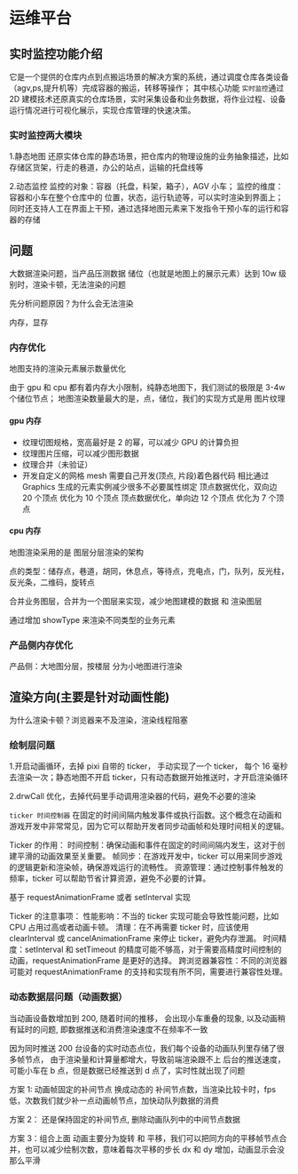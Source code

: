 # 运维平台

## 实时监控功能介绍

它是一个提供的仓库内点到点搬运场景的解决方案的系统，通过调度仓库各类设备（agv,ps,提升机等）完成容器的搬运，转移等操作；
其中核心功能 `实时监控`通过 2D 建模技术还原真实的仓库场景，实时采集设备和业务数据，将作业过程、设备运行情况进行可视化展示，实现仓库管理的快速决策。

### 实时监控两大模块

1.静态地图
还原实体仓库的静态场景，把仓库内的物理设施的业务抽象描述，比如存储区货架，行走的巷道，办公的站点，运输的托盘线等

2.动态监控
监控的对象：容器（托盘，料架，箱子），AGV 小车；
监控的维度：容器和小车在整个仓库中的 位置，状态，运行轨迹等，可以实时渲染到界面上；同时还支持人工在界面上干预，通过选择地图元素来下发指令干预小车的运行和容器的存储

## 问题

大数据渲染问题，当产品压测数据 储位（也就是地图上的展示元素）达到 10w 级别时，渲染卡顿，无法渲染的问题

先分析问题原因？为什么会无法渲染

内存，显存

### 内存优化

地图支持的渲染元素展示数量优化

由于 gpu 和 cpu 都有着内存大小限制，纯静态地图下，我们测试的极限是 3-4w 个储位节点；
地图渲染数量最大的是，点，储位，我们的实现方式是用 图片纹理

#### gpu 内存

- 纹理切图规格，宽高最好是 2 的幂，可以减少 GPU 的计算负担
- 纹理图片压缩，可以减少图形数据
- 纹理合并（未验证）
- 开发自定义的网格 mesh 需要自己开发(顶点, 片段)着色器代码
  相比通过 Graphics 生成的元素实例减少很多不必要属性绑定
  顶点数据优化，双向边 20 个顶点 优化为 10 个顶点
  顶点数据优化，单向边 12 个顶点 优化为 7 个顶点

#### cpu 内存

地图渲染采用的是 图层分层渲染的架构

点的类型：储存点，巷道，胡同，休息点，等待点，充电点，门，队列，反光柱，反光条，二维码，旋转点

合并业务图层，合并为一个图层来实现，减少地图建模的数据 和 渲染图层

通过增加 showType 来渲染不同类型的业务元素

### 产品侧内存优化

产品侧：大地图分层，按楼层 分为小地图进行渲染

## 渲染方向(主要是针对动画性能)

为什么渲染卡顿？浏览器来不及渲染，渲染线程阻塞

### 绘制层问题

1.开启动画循环，去掉 pixi 自带的 ticker， 手动实现了一个 ticker， 每个 16 毫秒去渲染一次；静态地图不开启 ticker，只有动态数据开始推送时，才开启渲染循环

2.drwCall 优化，去掉代码里手动调用渲染器的代码，避免不必要的渲染

`ticker 时间控制器`
在固定的时间间隔内触发事件或执行函数。这个概念在动画和游戏开发中非常常见，因为它可以帮助开发者同步动画帧和处理时间相关的逻辑。

Ticker 的作用：
时间控制：确保动画和事件在固定的时间间隔内发生，这对于创建平滑的动画效果至关重要。
帧同步：在游戏开发中，ticker 可以用来同步游戏的逻辑更新和渲染帧，确保游戏运行的流畅性。
资源管理：通过控制事件触发的频率，ticker 可以帮助节省计算资源，避免不必要的计算。

基于 requestAnimationFrame 或者 setInterval 实现

Ticker 的注意事项：
性能影响：不当的 ticker 实现可能会导致性能问题，比如 CPU 占用过高或者动画卡顿。
清理：在不再需要 ticker 时，应该使用 clearInterval 或 cancelAnimationFrame 来停止 ticker，避免内存泄漏。
时间精度：setInterval 和 setTimeout 的精度可能不够高，对于需要高精度时间控制的动画，requestAnimationFrame 是更好的选择。
跨浏览器兼容性：不同的浏览器可能对 requestAnimationFrame 的支持和实现有所不同，需要进行兼容性处理。

### 动态数据层问题（动画数据）

当动画设备数增加到 200, 随着时间的推移， 会出现小车重叠的现象, 以及动画稍有延时的问题, 即数据推送和消费渲染速度不在频率不一致

因为同时推送 200 台设备的实时动态点位，我们每个设备的动画队列里存储了很多帧节点， 由于渲染量和计算量都增大，导致前端渲染跟不上 后台的推送速度，可能小车在 b 点，但是数据已经推送到 d 点了，实时性就出现了问题

方案 1:
动画帧固定的补间节点 换成动态的 补间节点数，当渲染比较卡时，fps 低，次数我们就少补一点动画帧节点，加快动队列数据的消费

方案 2：
还是保持固定的补间节点, 删除动画队列中的中间节点数据

方案 3：组合上面
动画主要分为旋转 和 平移，我们可以把同方向的平移帧节点合并，也可以减少绘制次数，意味着每次平移的步长 dx 和 dy 增加，动画显示会没那么平滑
